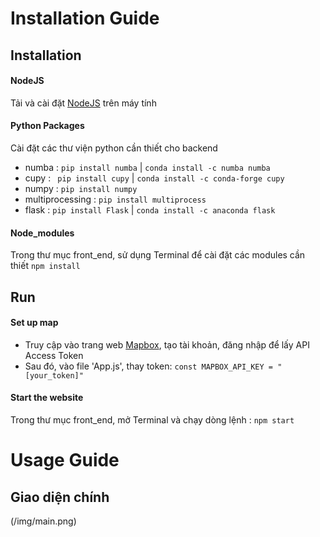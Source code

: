 # Installation Guide

## Installation
#### NodeJS
Tải và cài đặt [NodeJS](https://nodejs.org/en) trên máy tính
#### Python Packages 
Cài đặt các thư viện python cần thiết cho backend 
- numba : `pip install numba` |  `conda install -c numba numba`
- cupy : ` pip install cupy` | `conda install -c conda-forge cupy`
- numpy : `pip install numpy`
- multiprocessing : `pip install multiprocess` 
- flask : `pip install Flask` | `conda install -c anaconda flask`
#### Node_modules
Trong thư mục front_end, sử dụng Terminal để cài đặt các modules cần thiết
`npm install`

## Run
#### Set up map
- Truy cập vào trang web [Mapbox](https://www.mapbox.com/), tạo tài khoản, đăng nhập để lấy API Access Token
- Sau đó, vào file 'App.js', thay token:
`const MAPBOX_API_KEY = "[your_token]"`
 #### Start the website
 Trong thư mục front_end, mở Terminal và chạy dòng lệnh :
 `npm start`

 # Usage Guide
 ## Giao diện chính
 (/img/main.png)
